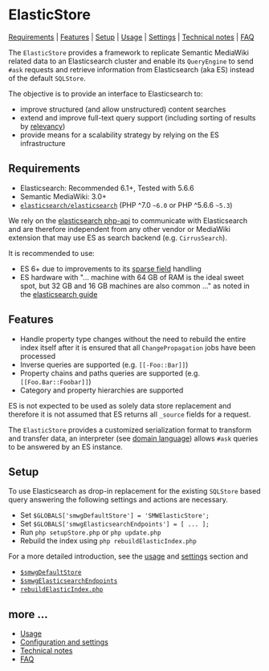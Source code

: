 # ElasticStore

[Requirements](#requirements) | [Features](#features) | [Setup](#setup) | [Usage][section:usage] | [Settings][section:config] | [Technical notes][section:technical] | [FAQ][section:faq]

The `ElasticStore` provides a framework to replicate Semantic MediaWiki related data to an Elasticsearch cluster and enable its `QueryEngine` to send `#ask` requests and retrieve information from Elasticsearch (aka ES) instead of the default `SQLStore`.

The objective is to provide an interface to Elasticsearch to:

- improve structured (and allow unstructured) content searches
- extend and improve full-text query support (including sorting of results by [relevancy][es:relevance])
- provide means for a scalability strategy by relying on the ES infrastructure

## Requirements

- Elasticsearch: Recommended 6.1+, Tested with 5.6.6
- Semantic MediaWiki: 3.0+
- [`elasticsearch/elasticsearch`][packagist:es] (PHP ^7.0 `~6.0` or PHP ^5.6.6 `~5.3`)

We rely on the [elasticsearch php-api][es:php-api] to communicate with Elasticsearch and are therefore independent from any other vendor or MediaWiki extension that may use ES as search backend (e.g. `CirrusSearch`).

It is recommended to use:

- ES 6+ due to improvements to its [sparse field][es:6] handling
- ES hardware with "... machine with 64 GB of RAM is the ideal sweet spot, but 32 GB and 16 GB machines are also common ..." as noted in the [elasticsearch guide][es:hardware]

## Features

- Handle property type changes without the need to rebuild the entire index itself after it is ensured that all `ChangePropagation` jobs have been processed
- Inverse queries are supported (e.g. `[[-Foo::Bar]]`)
- Property chains and paths queries are supported (e.g. `[[Foo.Bar::Foobar]]`)
- Category and property hierarchies are supported

ES is not expected to be used as solely data store replacement and therefore it is not assumed that ES returns all `_source` fields for a request.

The `ElasticStore` provides a customized serialization format to transform and transfer data, an interpreter (see  [domain language][es:dsl]) allows `#ask` queries to be answered by an ES instance.

## Setup

To use Elasticsearch as drop-in replacement for the existing `SQLStore` based query answering the following settings and actions are necessary.

- Set `$GLOBALS['smwgDefaultStore'] = 'SMWElasticStore';`
- Set `$GLOBALS['smwgElasticsearchEndpoints'] = [ ... ];`
- Run `php setupStore.php` or `php update.php`
- Rebuild the index using `php rebuildElasticIndex.php`

For a more detailed introduction, see the [usage][section:usage] and [settings][section:config] section and

- [`$smwgDefaultStore`][help:smwgDefaultStore]
- [`$smwgElasticsearchEndpoints`][help:smwgElasticsearchEndpoints]
- [`rebuildElasticIndex.php`][help:rebuildElasticIndex.php]

## more ...

- [Usage][section:usage]
- [Configuration and settings][section:config]
- [Technical notes][section:technical]
- [FAQ][section:faq]

[packagist:es]:https://packagist.org/packages/elasticsearch/elasticsearch
[es:php-api]: https://www.elastic.co/guide/en/elasticsearch/client/php-api/6.0/_installation_2.html
[es:dsl]: https://www.elastic.co/guide/en/elasticsearch/reference/6.1/query-dsl.html
[es:hardware]: https://www.elastic.co/guide/en/elasticsearch/guide/2.x/hardware.html#_memory
[es:relevance]: https://www.elastic.co/guide/en/elasticsearch/guide/master/relevance-intro.html
[es:6]: https://www.elastic.co/blog/minimize-index-storage-size-elasticsearch-6-0
[section:usage]: https://github.com/SemanticMediaWiki/SemanticMediaWiki/blob/master/src/Elastic/docs/usage.md
[section:config]: https://github.com/SemanticMediaWiki/SemanticMediaWiki/blob/master/src/Elastic/docs/config.md
[section:technical]: https://github.com/SemanticMediaWiki/SemanticMediaWiki/blob/master/src/Elastic/docs/technical.md
[section:faq]: https://github.com/SemanticMediaWiki/SemanticMediaWiki/blob/master/src/Elastic/docs/faq.md
[help:smwgDefaultStore]:https://www.semantic-mediawiki.org/wiki/Help:$smwgDefaultStore
[help:smwgElasticsearchEndpoints]:https://www.semantic-mediawiki.org/wiki/Help:$smwgElasticsearchEndpoints
[help:rebuildElasticIndex.php]:https://www.semantic-mediawiki.org/wiki/Help:rebuildElasticIndex.php
